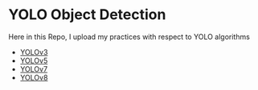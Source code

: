 # YOLO Object Detection

Here in this Repo, I upload my practices with respect to YOLO algorithms

- [YOLOv3](./YOLOv3/)
- [YOLOv5](./YOLOv5/)
- [YOLOv7](./YOLOv7/)
- [YOLOv8](./YOLOv8/)